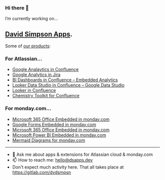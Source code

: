 ### Hi there 👋

I’m currently working on...

## [David Simpson Apps](https://www.dsapps.dev/). 
 
Some of [our products](https://www.dsapps.dev/products/):
### For Atlassian...
- [Google Analaytics in Confluence](https://www.dsapps.dev/products/google-analytics-in-confluence/)
- [Google Analytics in Jira](https://www.dsapps.dev/products/google-analytics-in-jira/)
- [BI Dashboards in Confluence – Embedded Analytics](https://www.dsapps.dev/products/bi-dashboards-in-confluence/)
- [Looker Data Studio in Confluence – Google Data Studio](https://www.dsapps.dev/products/looker-studio-in-confluence/)
- [Looker in Confluence](https://www.dsapps.dev/products/looker-in-confluence/)
- [Chemistry Toolkit for Confluence](https://www.dsapps.dev/products/chemistry-toolkit-for-confluence/)
###  For monday.com...
- [Microsoft 365 Office Embedded in monday.com]()
- [Google Forms Embedded in monday.com](https://www.dsapps.dev/products/google-forms-in-monday-dot-com/)
- [Microsoft 365 Office Embedded in monday.com](https://www.dsapps.dev/products/microsoft-365-office-embedded/)
- [Microsoft Power BI Embedded in monday.com](https://www.dsapps.dev/products/microsoft-power-bi-in-monday-dot-com/)
- [Mermaid Diagrams for monday.com](https://www.dsapps.dev/products/mermaid-diagrams-in-monday-dot-com/)

---

- 💬  Ask me about apps & extensions for Atlassian cloud & monday.com
- 📫  How to reach me: hello@dsapps.dev
- Don't expect much activity here. That all takes place at https://gitlab.com/dvdsmpsn

